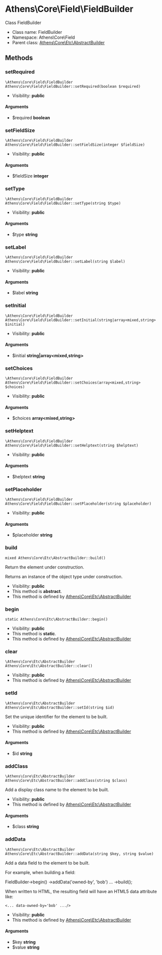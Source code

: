 Athens\Core\Field\FieldBuilder
===============

Class FieldBuilder




* Class name: FieldBuilder
* Namespace: Athens\Core\Field
* Parent class: [Athens\Core\Etc\AbstractBuilder](Athens-Core-Etc-AbstractBuilder.md)







Methods
-------


### setRequired

    \Athens\Core\Field\FieldBuilder Athens\Core\Field\FieldBuilder::setRequired(boolean $required)





* Visibility: **public**


#### Arguments
* $required **boolean**



### setFieldSize

    \Athens\Core\Field\FieldBuilder Athens\Core\Field\FieldBuilder::setFieldSize(integer $fieldSize)





* Visibility: **public**


#### Arguments
* $fieldSize **integer**



### setType

    \Athens\Core\Field\FieldBuilder Athens\Core\Field\FieldBuilder::setType(string $type)





* Visibility: **public**


#### Arguments
* $type **string**



### setLabel

    \Athens\Core\Field\FieldBuilder Athens\Core\Field\FieldBuilder::setLabel(string $label)





* Visibility: **public**


#### Arguments
* $label **string**



### setInitial

    \Athens\Core\Field\FieldBuilder Athens\Core\Field\FieldBuilder::setInitial(string|array<mixed,string> $initial)





* Visibility: **public**


#### Arguments
* $initial **string|array&lt;mixed,string&gt;**



### setChoices

    \Athens\Core\Field\FieldBuilder Athens\Core\Field\FieldBuilder::setChoices(array<mixed,string> $choices)





* Visibility: **public**


#### Arguments
* $choices **array&lt;mixed,string&gt;**



### setHelptext

    \Athens\Core\Field\FieldBuilder Athens\Core\Field\FieldBuilder::setHelptext(string $helptext)





* Visibility: **public**


#### Arguments
* $helptext **string**



### setPlaceholder

    \Athens\Core\Field\FieldBuilder Athens\Core\Field\FieldBuilder::setPlaceholder(string $placeholder)





* Visibility: **public**


#### Arguments
* $placeholder **string**



### build

    mixed Athens\Core\Etc\AbstractBuilder::build()

Return the element under construction.

Returns an instance of the object type under construction.

* Visibility: **public**
* This method is **abstract**.
* This method is defined by [Athens\Core\Etc\AbstractBuilder](Athens-Core-Etc-AbstractBuilder.md)




### begin

    static Athens\Core\Etc\AbstractBuilder::begin()





* Visibility: **public**
* This method is **static**.
* This method is defined by [Athens\Core\Etc\AbstractBuilder](Athens-Core-Etc-AbstractBuilder.md)




### clear

    \Athens\Core\Etc\AbstractBuilder Athens\Core\Etc\AbstractBuilder::clear()





* Visibility: **public**
* This method is defined by [Athens\Core\Etc\AbstractBuilder](Athens-Core-Etc-AbstractBuilder.md)




### setId

    \Athens\Core\Etc\AbstractBuilder Athens\Core\Etc\AbstractBuilder::setId(string $id)

Set the unique identifier for the element to be built.



* Visibility: **public**
* This method is defined by [Athens\Core\Etc\AbstractBuilder](Athens-Core-Etc-AbstractBuilder.md)


#### Arguments
* $id **string**



### addClass

    \Athens\Core\Etc\AbstractBuilder Athens\Core\Etc\AbstractBuilder::addClass(string $class)

Add a display class name to the element to be built.



* Visibility: **public**
* This method is defined by [Athens\Core\Etc\AbstractBuilder](Athens-Core-Etc-AbstractBuilder.md)


#### Arguments
* $class **string**



### addData

    \Athens\Core\Etc\AbstractBuilder Athens\Core\Etc\AbstractBuilder::addData(string $key, string $value)

Add a data field to the element to be built.

For example, when building a field:

FieldBuilder->begin()
    ->addData('owned-by', 'bob')
    ...
    ->build();

When written to HTML, the resulting field will have
an HTML5 data attribute like:

    <... data-owned-by='bob' .../>

* Visibility: **public**
* This method is defined by [Athens\Core\Etc\AbstractBuilder](Athens-Core-Etc-AbstractBuilder.md)


#### Arguments
* $key **string**
* $value **string**


